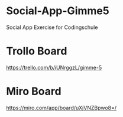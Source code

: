 # Social-App-Gimme5
Social App Exercise for Codingschule

# Trollo Board
https://trello.com/b/iUNrggzL/gimme-5

# Miro Board
https://miro.com/app/board/uXjVNZBpwo8=/
